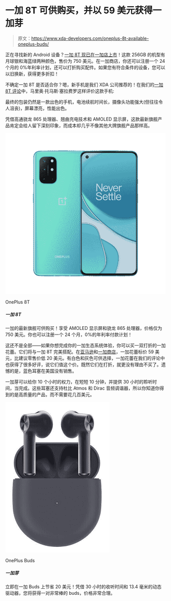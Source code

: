 # 一加 8T 可供购买，并以 59 美元获得一加芽

> 原文：<https://www.xda-developers.com/oneplus-8t-available-oneplus-buds/>

正在寻找新的 Android 设备？[一加 8T 现已在一加店上市](https://onepluscom.pxf.io/c/2233363/916678/12532?subId1=UUxdaUeUpU30355&subId2=exda&u=https%3A%2F%2Fwww.oneplus.com%2Foneplus-8t)！这款 256GB 的机型有月球银和海蓝绿两种颜色，售价为 750 美元。在一加商店，你还可以注册一个 24 个月的 0%年利率计划，还可以打折购买配件。如果您有符合条件的设备，您可以以旧换新，获得更多折扣！

不确定一加 8T 是否适合你？嗯，新手机是我们 XDA 公司推荐的！在我们的[一加 8T 评论](https://www.xda-developers.com/oneplus-8t-review/)中，马里奥·托马斯·塞拉费罗这样评价这款手机:

最终的包装仍然是一款出色的手机，电池续航时间长，摄像头功能强大(但往往令人沮丧)，屏幕漂亮，性能出色。

凭借高通骁龙 865 处理器、翘曲充电技术和 AMOLED 显示屏，这款最新旗舰产品肯定会给人留下深刻印象，而成本却几乎不像其他大牌旗舰产品那样高。

 <picture>![The OnePlus 8T is one of the fastest and smoothest smartphones of the year.](img/ad4ee7745acd9da89304e6f4ded63297.png)</picture> 

OnePlus 8T

##### 一加 8T

一加的最新旗舰可供购买！享受 AMOLED 显示屏和骁龙 865 处理器，价格仅为 750 美元。你也可以注册一个 24 个月，0%的年利率付款计划！

这还不是全部——如果你想完成你的一加生态系统体验，你可以买一双打折的一加花蕾。它们将与一加 8T 完美搭配。在[亚马逊](https://www.amazon.com/gp/product/B08CVMXPGY?tag=xda-5lobfnd-20&ascsubtag=UUxdaUeUpU30355&asc_refurl=https%3A%2F%2Fwww.xda-developers.com%2Foneplus-8t-available-oneplus-buds%2F&asc_campaign=Short-Term)和[一加商店](https://onepluscom.pxf.io/c/2233363/916678/12532?subId1=UUxdaUeUpU30355&subId2=exda&u=https%3A%2F%2Fwww.oneplus.com%2Fproduct%2Foneplus-buds)，一加花蕾标价 59 美元，比建议零售价低 20 美元。有白色和灰色可供选择，一加花蕾在我们的评论中也获得了很多好评，说它们值这个价。既然它们在打折，就更没有理由不买了。遗憾的是，蓝色耳塞在美国没有销售。

一加芽可以给你 10 个小时的权力，在短短 10 分钟，并提供 30 小时的聆听时间，当完成。这些耳塞还支持杜比 Atmos 和 Dirac 音频调谐器，所以你知道你得到的是高质量的产品，而不需要花几百美元。

 <picture>![Save $20 on the OnePlus Buds right now! With 30 hours of listening time and a 13.4mm dynamic driver, you'll be getting a great pair of buds for a great price.](img/9f896dfd87182f2df9400ba4938a7b18.png)</picture> 

OnePlus Buds

##### 一加芽

立即在一加 Buds 上节省 20 美元！凭借 30 小时的收听时间和 13.4 毫米的动态驱动器，您将获得一对非常棒的 buds，价格非常合理。